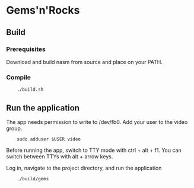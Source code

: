 Gems'n'Rocks
============

Build
-----

### Prerequisites

Download and build nasm from source and place on your PATH.

### Compile

```
    ./build.sh
```

Run the application
-------------------

The app needs permission to write to /dev/fb0. Add your user to the video group.

```
    sudo adduser $USER video
```

Before running the app, switch to TTY mode with ctrl + alt + f1. You can switch between TTYs with alt + arrow keys.

Log in, navigate to the project directory, and run the application

```
    ./build/gems
```
